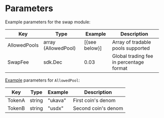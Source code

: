 <!--
order: 5
-->

# Parameters

Example parameters for the swap module:

| Key          | Type                | Example       | Description                             |
| ------------ | ------------------- | ------------- | --------------------------------------- |
| AllowedPools | array (AllowedPool) | [{see below}] | Array of tradable pools supported       |
| SwapFee      | sdk.Dec             | 0.03          | Global trading fee in percentage format |

[Example](Example) parameters for `AllowedPool`:

| Key    | Type   | Example | Description         |
| ------ | ------ | ------- | ------------------- |
| TokenA | string | "ukava" | First coin's denom  |
| TokenB | string | "usdx"  | Second coin's denom |
